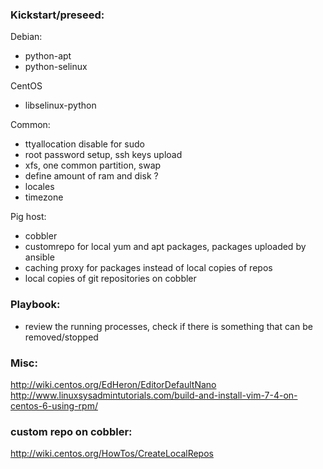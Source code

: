 ### Kickstart/preseed:
 Debian:
 - python-apt
 - python-selinux

 CentOS
 - libselinux-python

 Common:
 - ttyallocation disable for sudo
 - root password setup, ssh keys upload
 - xfs, one common partition, swap
 - define amount of ram and disk ?
 - locales
 - timezone

Pig host:
 - cobbler
 - customrepo for local yum and apt packages, packages uploaded by ansible
 - caching proxy for packages instead of local copies of repos
 - local copies of git repositories on cobbler

### Playbook:
- review the running processes, check if there is something that can be removed/stopped

### Misc:
http://wiki.centos.org/EdHeron/EditorDefaultNano
http://www.linuxsysadmintutorials.com/build-and-install-vim-7-4-on-centos-6-using-rpm/

### custom repo on cobbler:
http://wiki.centos.org/HowTos/CreateLocalRepos
